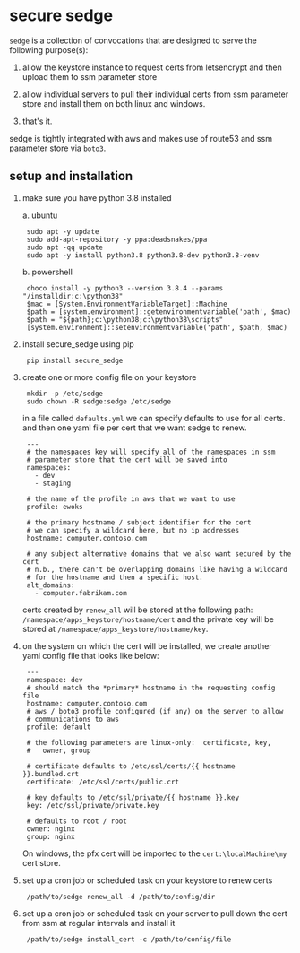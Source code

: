 # secure sedge

`sedge` is a collection of convocations that are designed
to serve the following purpose(s):

1. allow the keystore instance to request certs
   from letsencrypt and then upload them to ssm parameter store

2. allow individual servers to pull their individual certs from
   ssm parameter store and install them on both linux
   and windows.

3. that's it.

sedge is tightly integrated with aws and makes use of route53 and ssm
parameter store via ``boto3``.

## setup and installation

1. make sure you have python 3.8 installed

    a. ubuntu

        sudo apt -y update
        sudo add-apt-repository -y ppa:deadsnakes/ppa
        sudo apt -qq update
        sudo apt -y install python3.8 python3.8-dev python3.8-venv

    b. powershell

        choco install -y python3 --version 3.8.4 --params "/installdir:c:\python38"
        $mac = [System.EnvironmentVariableTarget]::Machine
        $path = [system.environment]::getenvironmentvariable('path', $mac)
        $path = "${path};c:\python38;c:\python38\scripts"
        [system.environment]::setenvironmentvariable('path', $path, $mac)

2. install secure_sedge using pip

        pip install secure_sedge


3. create one or more config file on your keystore

        mkdir -p /etc/sedge
        sudo chown -R sedge:sedge /etc/sedge

    in a file called `defaults.yml` we can specify defaults to use for all
    certs.  and then one yaml file per cert that we want sedge to renew.

        ---
        # the namespaces key will specify all of the namespaces in ssm
        # parameter store that the cert will be saved into
        namespaces:
          - dev
          - staging
            
        # the name of the profile in aws that we want to use
        profile: ewoks
            
        # the primary hostname / subject identifier for the cert
        # we can specify a wildcard here, but no ip addresses
        hostname: computer.contoso.com
            
        # any subject alternative domains that we also want secured by the cert
        # n.b., there can't be overlapping domains like having a wildcard
        # for the hostname and then a specific host.
        alt_domains:
          - computer.fabrikam.com

    certs created by `renew_all` will be stored at the following path:
    `/namespace/apps_keystore/hostname/cert` and the private key will be
    stored at `/namespace/apps_keystore/hostname/key`.

4. on the system on which the cert will be installed, we create another yaml
   config file that looks like below:

        ---
        namespace: dev
        # should match the *primary* hostname in the requesting config file
        hostname: computer.contoso.com
        # aws / boto3 profile configured (if any) on the server to allow
        # communications to aws
        profile: default
            
        # the following parameters are linux-only:  certificate, key,
        #   owner, group
            
        # certificate defaults to /etc/ssl/certs/{{ hostname }}.bundled.crt
        certificate: /etc/ssl/certs/public.crt
            
        # key defaults to /etc/ssl/private/{{ hostname }}.key
        key: /etc/ssl/private/private.key
            
        # defaults to root / root
        owner: nginx
        group: nginx

    On windows, the pfx cert will be imported to the ``cert:\localMachine\my``
    cert store.

5. set up a cron job or scheduled task on your keystore to renew certs

        /path/to/sedge renew_all -d /path/to/config/dir

6. set up a cron job or scheduled task on your server to pull down the
   cert from ssm at regular intervals and install it

        /path/to/sedge install_cert -c /path/to/config/file

